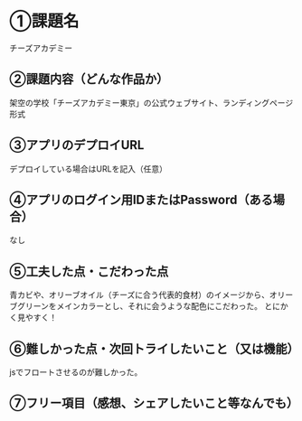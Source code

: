 # ①課題名
チーズアカデミー

## ②課題内容（どんな作品か）
架空の学校「チーズアカデミー東京」の公式ウェブサイト、ランディングページ形式

## ③アプリのデプロイURL
デプロイしている場合はURLを記入（任意）

## ④アプリのログイン用IDまたはPassword（ある場合）
なし

## ⑤工夫した点・こだわった点
青カビや、オリーブオイル（チーズに合う代表的食材）のイメージから、オリーブグリーンをメインカラーとし、それに会うような配色にこだわった。
とにかく見やすく！

## ⑥難しかった点・次回トライしたいこと（又は機能）
jsでフロートさせるのが難しかった。

## ⑦フリー項目（感想、シェアしたいこと等なんでも）
